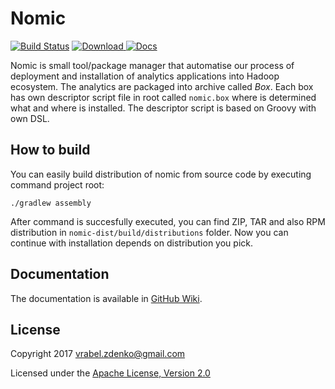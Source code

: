 # Nomic

[![Build Status](https://travis-ci.org/sn3d/nomic.svg?branch=master)](https://travis-ci.org/sn3d/nomic)
[![Download](https://api.bintray.com/packages/sn3d/nomic-repo/nomic-app/images/download.svg) ](https://bintray.com/sn3d/nomic-repo/nomic-app/_latestVersion)
[![Docs](https://readthedocs.org/projects/nomic/badge/?version=latest) ](http://nomic.readthedocs.io/en/latest/)

Nomic is small tool/package manager that automatise our process of deployment and installation of analytics applications
into Hadoop ecosystem. The analytics are packaged into archive called *Box*. Each box has own descriptor script file in 
root called `nomic.box` where is determined what and where is installed. The descriptor script is based on Groovy 
with own DSL.

## How to build

You can easily build distribution of nomic from source code by executing command project root:

    ./gradlew assembly

After command is succesfully executed, you can find ZIP, TAR and also RPM distribution in `nomic-dist/build/distributions` 
folder. Now you can continue with installation depends on distribution you pick.

## Documentation
    
The documentation is available in [GitHub Wiki](https://github.com/sn3d/nomic/wiki).

## License

   Copyright 2017 vrabel.zdenko@gmail.com

   Licensed under the [Apache License, Version 2.0](./LICENSE)
    